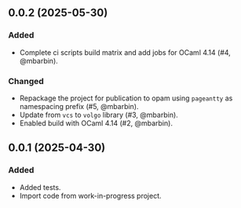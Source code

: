 ## 0.0.2 (2025-05-30)

### Added

- Complete ci scripts build matrix and add jobs for OCaml 4.14 (#4, @mbarbin).

### Changed

- Repackage the project for publication to opam using `pageantty` as namespacing prefix (#5, @mbarbin).
- Update from `vcs` to `volgo` library (#3, @mbarbin).
- Enabled build with OCaml 4.14 (#2, @mbarbin).

## 0.0.1 (2025-04-30)

### Added

- Added tests.
- Import code from work-in-progress project.
